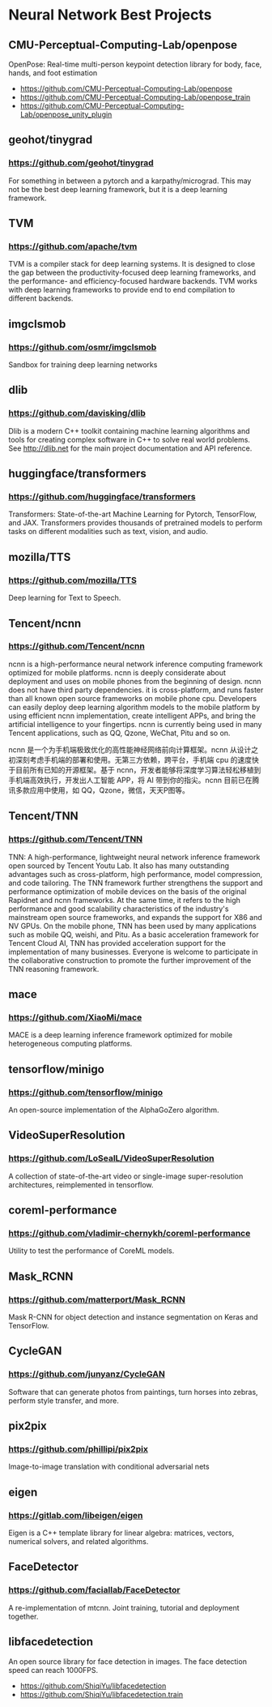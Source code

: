 # Neural Network Best Projects

## CMU-Perceptual-Computing-Lab/openpose
OpenPose: Real-time multi-person keypoint detection library for body, face, hands, and foot estimation
- https://github.com/CMU-Perceptual-Computing-Lab/openpose
- https://github.com/CMU-Perceptual-Computing-Lab/openpose_train
- https://github.com/CMU-Perceptual-Computing-Lab/openpose_unity_plugin


## geohot/tinygrad
### https://github.com/geohot/tinygrad
For something in between a pytorch and a karpathy/micrograd.
This may not be the best deep learning framework, but it is a deep learning framework.


## TVM
### https://github.com/apache/tvm
TVM is a compiler stack for deep learning systems. It is designed to close the gap between the productivity-focused deep learning frameworks, and the performance- and efficiency-focused hardware backends. TVM works with deep learning frameworks to provide end to end compilation to different backends.

## imgclsmob
### https://github.com/osmr/imgclsmob
Sandbox for training deep learning networks

## dlib
### https://github.com/davisking/dlib
Dlib is a modern C++ toolkit containing machine learning algorithms and tools for creating complex software in C++ to solve real world problems. See http://dlib.net for the main project documentation and API reference.


## huggingface/transformers
### https://github.com/huggingface/transformers
Transformers: State-of-the-art Machine Learning for Pytorch, TensorFlow, and JAX.
Transformers provides thousands of pretrained models to perform tasks on different modalities such as text, vision, and audio.


## mozilla/TTS
### https://github.com/mozilla/TTS
Deep learning for Text to Speech.

## Tencent/ncnn
### https://github.com/Tencent/ncnn
ncnn is a high-performance neural network inference computing framework optimized for mobile platforms. ncnn is deeply considerate about deployment and uses on mobile phones from the beginning of design. ncnn does not have third party dependencies. it is cross-platform, and runs faster than all known open source frameworks on mobile phone cpu. Developers can easily deploy deep learning algorithm models to the mobile platform by using efficient ncnn implementation, create intelligent APPs, and bring the artificial intelligence to your fingertips. ncnn is currently being used in many Tencent applications, such as QQ, Qzone, WeChat, Pitu and so on.

ncnn 是一个为手机端极致优化的高性能神经网络前向计算框架。ncnn 从设计之初深刻考虑手机端的部署和使用。无第三方依赖，跨平台，手机端 cpu 的速度快于目前所有已知的开源框架。基于 ncnn，开发者能够将深度学习算法轻松移植到手机端高效执行，开发出人工智能 APP，将 AI 带到你的指尖。ncnn 目前已在腾讯多款应用中使用，如 QQ，Qzone，微信，天天P图等。


## Tencent/TNN
### https://github.com/Tencent/TNN

TNN: A high-performance, lightweight neural network inference framework open sourced by Tencent Youtu Lab. It also has many outstanding advantages such as cross-platform, high performance, model compression, and code tailoring. The TNN framework further strengthens the support and performance optimization of mobile devices on the basis of the original Rapidnet and ncnn frameworks. At the same time, it refers to the high performance and good scalability characteristics of the industry's mainstream open source frameworks, and expands the support for X86 and NV GPUs. On the mobile phone, TNN has been used by many applications such as mobile QQ, weishi, and Pitu. As a basic acceleration framework for Tencent Cloud AI, TNN has provided acceleration support for the implementation of many businesses. Everyone is welcome to participate in the collaborative construction to promote the further improvement of the TNN reasoning framework.


## mace
### https://github.com/XiaoMi/mace
MACE is a deep learning inference framework optimized for mobile heterogeneous computing platforms.

## tensorflow/minigo
### https://github.com/tensorflow/minigo
An open-source implementation of the AlphaGoZero algorithm.


## VideoSuperResolution
### https://github.com/LoSealL/VideoSuperResolution
A collection of state-of-the-art video or single-image super-resolution architectures, reimplemented in tensorflow.

## coreml-performance
### https://github.com/vladimir-chernykh/coreml-performance
Utility to test the performance of CoreML models.


## Mask_RCNN
### https://github.com/matterport/Mask_RCNN
Mask R-CNN for object detection and instance segmentation on Keras and TensorFlow.


## CycleGAN
### https://github.com/junyanz/CycleGAN
Software that can generate photos from paintings, turn horses into zebras, perform style transfer, and more.

## pix2pix
### https://github.com/phillipi/pix2pix
Image-to-image translation with conditional adversarial nets


## eigen
### https://gitlab.com/libeigen/eigen
Eigen is a C++ template library for linear algebra: matrices, vectors, numerical solvers, and related algorithms.

## FaceDetector
### https://github.com/faciallab/FaceDetector
A re-implementation of mtcnn. Joint training, tutorial and deployment together.

## libfacedetection
An open source library for face detection in images. The face detection speed can reach 1000FPS.

- https://github.com/ShiqiYu/libfacedetection
- https://github.com/ShiqiYu/libfacedetection.train